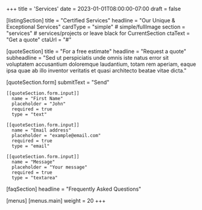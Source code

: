 +++
title = 'Services'
date = 2023-01-01T08:00:00-07:00
draft = false

[listingSection]
  title = "Certified Services"
  headline = "Our Unique & Exceptional Services"
  cardType = "simple"    # simple/fullImage
  section = "services"           # services/projects or leave black for CurrentSection
  ctaText = "Get a quote"
  ctaUrl = "#"

[quoteSection]
  title = "For a free estimate"
  headline = "Request a quote"
  subheadline = "Sed ut perspiciatis unde omnis iste natus error sit voluptatem accusantium doloremque laudantium, totam rem aperiam, eaque ipsa quae ab illo inventor veritatis et quasi architecto beatae vitae dicta."
  
  [quoteSection.form]
    submitText = "Send"

    [[quoteSection.form.input]]
      name = "First Name"
      placeholder = "John"
      required = true
      type = "text"

    [[quoteSection.form.input]]
      name = "Email address"
      placeholder = "example@email.com"
      required = true
      type = "email"

    [[quoteSection.form.input]]
      name = "Message"
      placeholder = "Your message"
      required = true
      type = "textarea"

[faqSection]
  headline = "Frequently Asked Questions"

[menus]
  [menus.main]
    weight = 20
+++